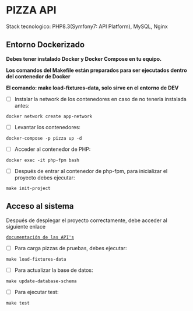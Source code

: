 # PIZZA API

Stack tecnologico: PHP8.3(Symfony7: API Platform), MySQL, Nginx

## Entorno Dockerizado

**Debes tener instalado Docker y Docker Compose en tu equipo.**

**Los comandos del Makefile están preparados para ser ejecutados dentro del contenedor de Docker**

**El comando: make load-fixtures-data, solo sirve en el entorno de DEV**

- [ ] Instalar la network de los contenedores en caso de no tenerla instalada antes:

```shell
docker network create app-network
```

- [ ] Levantar los contenedores:

```shell
docker-compose -p pizza up -d
```

- [ ] Acceder al contenedor de PHP:

```shell
docker exec -it php-fpm bash 
```

- [ ] Después de entrar al contenedor de php-fpm, para inicializar el proyecto debes ejecutar:

```shell
make init-project
```

## Acceso al sistema

Después de desplegar el proyecto correctamente, debe acceder al siguiente enlace

[`documentación de las API's`](http://localhost:8080/api)

- [ ] Para carga pizzas de pruebas, debes ejecutar:

```shell
make load-fixtures-data
```

- [ ] Para actualizar la base de datos:

```shell
make update-database-schema
```

- [ ] Para ejecutar test:

```shell
make test
```